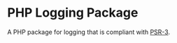 # PHP Logging Package
A PHP package for logging that is compliant with [PSR-3](https://www.php-fig.org/psr/psr-3/).
